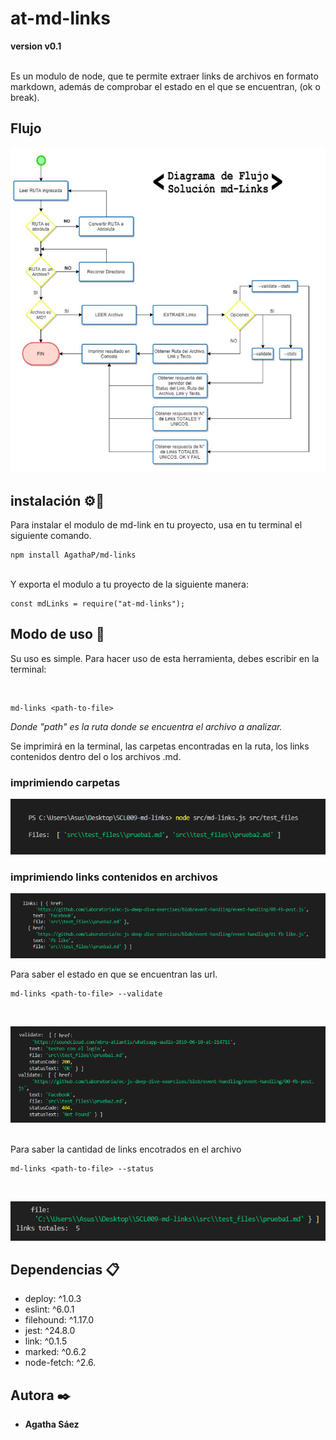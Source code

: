# at-md-links 
**version v0.1**

<br>
Es un modulo de node, que te permite extraer links de archivos en formato markdown, además de comprobar el estado en el que se encuentran, (ok o break).

## Flujo
![flujo](src\img\flujo.png)

## instalación  ⚙️🔧

Para instalar el modulo de md-link en tu proyecto, usa en tu terminal el siguiente comando.

```
npm install AgathaP/md-links
```
<br>
Y exporta el modulo a tu proyecto de la siguiente manera:

```
const mdLinks = require("at-md-links");
```

## Modo de uso 📌

Su uso es simple. Para hacer uso de esta herramienta, debes escribir en la terminal:

<br>

```
md-links <path-to-file>
```
_Donde "path" es la ruta donde se encuentra el archivo a analizar._

Se imprimirá en la terminal, las carpetas encontradas en la ruta, los links contenidos dentro del o los archivos .md.
<br>
### imprimiendo carpetas
![imprimiendo-carpetas](src\img\imprimiendo-carpetas.png)
<br>
### imprimiendo links contenidos en archivos
![links-encontrados](src\img\links-encontrados.png)
<br>

Para saber el estado en que se encuentran las url.
```
md-links <path-to-file> --validate
```
<br>

![links-validados](src\img\links-validados.png)

<br>
Para saber la cantidad de links encotrados en el archivo

```
md-links <path-to-file> --status
```
<br>

![links totales](src\img\links-totales.png)



## Dependencias 📋
* deploy: ^1.0.3
* eslint: ^6.0.1
* filehound: ^1.17.0
* jest: ^24.8.0
* link: ^0.1.5
* marked: ^0.6.2
* node-fetch: ^2.6.

## Autora ✒️
* **Agatha Sáez**